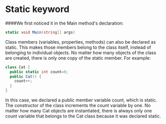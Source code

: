 # Static  keyword

####We first noticed it in the Main method's declaration:
```C#
static void Main(string[] args)
```
Class members (variables, properties, methods) can also be declared as static. This makes those members belong to the class itself, instead of belonging to individual objects. No matter how many objects of the class are created, there is only one copy of the static member.
For example:
```C#
class Cat {
  public static int count=0;
  public Cat() {
    count++;
  }
}
```

In this case, we declared a public member variable count, which is static. The constructor of the class increments the count variable by one.
No matter how many Cat objects are instantiated, there is always only one count variable that belongs to the Cat class because it was declared static.
